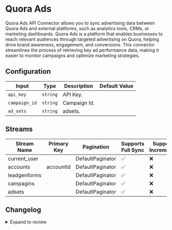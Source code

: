 # Quora Ads
Quora Ads API Connector allows you to sync advertising data between Quora Ads and external platforms, such as analytics tools, CRMs, or marketing dashboards. Quora Ads is a platform that enables businesses to reach relevant audiences through targeted advertising on Quora, helping drive brand awareness, engagement, and conversions. This connector streamlines the process of retrieving key ad performance data, making it easier to monitor campaigns and optimize marketing strategies.

## Configuration

| Input | Type | Description | Default Value |
|-------|------|-------------|---------------|
| `api_key` | `string` | API Key.  |  |
| `campaign_id` | `string` | Campaign Id.  |  |
| `ad_sets` | `string` | adsets.  |  |

## Streams
| Stream Name | Primary Key | Pagination | Supports Full Sync | Supports Incremental |
|-------------|-------------|------------|---------------------|----------------------|
| current_user |  | DefaultPaginator | ✅ |  ❌  |
| accounts | accountId | DefaultPaginator | ✅ |  ❌  |
| leadgenforms |  | DefaultPaginator | ✅ |  ❌  |
| campagins |  | DefaultPaginator | ✅ |  ❌  |
| adsets |  | DefaultPaginator | ✅ |  ❌  |

## Changelog

<details>
  <summary>Expand to review</summary>

| Version          | Date              | Pull Request | Subject        |
|------------------|-------------------|--------------|----------------|
| 0.0.1 | 2024-10-22 | | Initial release by [@bala-ceg](https://github.com/bala-ceg) via Connector Builder |

</details>
